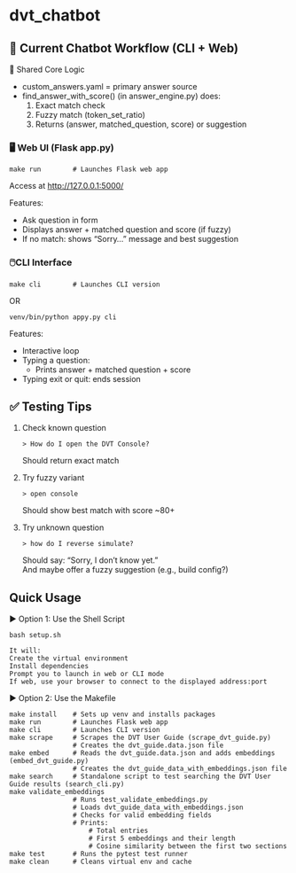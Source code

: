 # dvt_chatbot

## 🔁 Current Chatbot Workflow (CLI + Web)
🔹 Shared Core Logic
* custom_answers.yaml = primary answer source
* find_answer_with_score() (in answer_engine.py) does:
    1. Exact match check
    2. Fuzzy match (token_set_ratio)
    3. Returns (answer, matched_question, score) or suggestion

### 🖥️ Web UI (Flask app.py)
```{bash}
make run        # Launches Flask web app
```
Access at http://127.0.0.1:5000/

Features:
* Ask question in form
* Displays answer + matched question and score (if fuzzy)
* If no match: shows “Sorry…” message and best suggestion

### 🖱️CLI Interface
```{bash}
make cli        # Launches CLI version
```
OR
```{bash}
venv/bin/python appy.py cli
```
Features:
* Interactive loop
* Typing a question:
    * Prints answer + matched question + score
* Typing exit or quit: ends session


## ✅ Testing Tips
1. Check known question
    ```{bash}
    > How do I open the DVT Console?
    ```
    Should return exact match

2. Try fuzzy variant
    ```{bash}
    > open console
    ```
    Should show best match with score ~80+

3. Try unknown question
    ```{bash}
    > how do I reverse simulate?
    ```
    Should say: “Sorry, I don’t know yet.” \
    And maybe offer a fuzzy suggestion (e.g., build config?)


## Quick Usage

▶️ Option 1: Use the Shell Script
```{bash}
bash setup.sh
```
    It will:
    Create the virtual environment
    Install dependencies
    Prompt you to launch in web or CLI mode
    If web, use your browser to connect to the displayed address:port

▶️ Option 2: Use the Makefile
```{bash}
make install    # Sets up venv and installs packages
make run        # Launches Flask web app
make cli        # Launches CLI version
make scrape     # Scrapes the DVT User Guide (scrape_dvt_guide.py)
                # Creates the dvt_guide.data.json file
make embed      # Reads the dvt_guide.data.json and adds embeddings (embed_dvt_guide.py)
                # Creates the dvt_guide_data_with_embeddings.json file
make search     # Standalone script to test searching the DVT User Guide results (search_cli.py)
make validate_embeddings
                # Runs test_validate_embeddings.py
                # Loads dvt_guide_data_with_embeddings.json
                # Checks for valid embedding fields
                # Prints:
                    # Total entries
                    # First 5 embeddings and their length
                    # Cosine similarity between the first two sections
make test       # Runs the pytest test runner
make clean      # Cleans virtual env and cache
```
